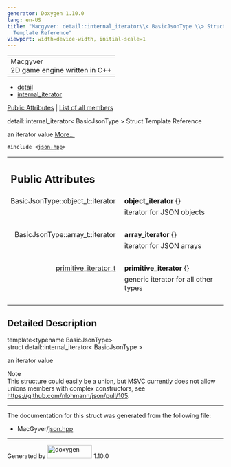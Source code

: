 ```yaml
---
generator: Doxygen 1.10.0
lang: en-US
title: "Macgyver: detail::internal_iterator\\< BasicJsonType \\> Struct
  Template Reference"
viewport: width=device-width, initial-scale=1
---
```


<div id="top">

<div id="titlearea">

<table data-cellspacing="0" data-cellpadding="0">
<colgroup>
<col style="width: 100%" />
</colgroup>
<tbody>
<tr id="projectrow" class="odd">
<td id="projectalign"><div id="projectname">
Macgyver
</div>
<div id="projectbrief">
2D game engine written in C++
</div></td>
</tr>
</tbody>
</table>

</div>

<div id="main-nav">

</div>

<div id="nav-path" class="navpath">

- <a href="namespacedetail.html" class="el">detail</a>
- <a href="structdetail_1_1internal__iterator.html"
  class="el">internal_iterator</a>

</div>

</div>

<div class="header">

<div class="summary">

[Public Attributes](#pub-attribs) \| [List of all
members](structdetail_1_1internal__iterator-members.html)

</div>

<div class="headertitle">

<div class="title">

detail::internal_iterator\< BasicJsonType \> Struct Template Reference

</div>

</div>

</div>

<div class="contents">

an iterator value [More...](#details)

`#include <`<a href="json_8hpp_source.html" class="el"><code>json.hpp</code></a>`>`

<table class="memberdecls">
<colgroup>
<col style="width: 50%" />
<col style="width: 50%" />
</colgroup>
<tbody>
<tr class="odd heading">
<td colspan="2"><h2 id="public-attributes" class="groupheader"><span
id="pub-attribs"></span> Public Attributes</h2></td>
</tr>
<tr id="r_acf787101c4778e750cfdb0f44066a6ef"
class="even memitem:acf787101c4778e750cfdb0f44066a6ef">
<td class="memItemLeft" style="text-align: right;"
data-valign="top"><span id="acf787101c4778e750cfdb0f44066a6ef"></span>
BasicJsonType::object_t::iterator </td>
<td class="memItemRight"
data-valign="bottom"><strong>object_iterator</strong> {}</td>
</tr>
<tr class="odd memdesc:acf787101c4778e750cfdb0f44066a6ef">
<td class="mdescLeft"> </td>
<td class="mdescRight">iterator for JSON objects<br />
</td>
</tr>
<tr class="even separator:acf787101c4778e750cfdb0f44066a6ef">
<td colspan="2" class="memSeparator"> </td>
</tr>
<tr id="r_a2ad2dc9ea8bba2b50811e34f905350bd"
class="odd memitem:a2ad2dc9ea8bba2b50811e34f905350bd">
<td class="memItemLeft" style="text-align: right;"
data-valign="top"><span id="a2ad2dc9ea8bba2b50811e34f905350bd"></span>
BasicJsonType::array_t::iterator </td>
<td class="memItemRight"
data-valign="bottom"><strong>array_iterator</strong> {}</td>
</tr>
<tr class="even memdesc:a2ad2dc9ea8bba2b50811e34f905350bd">
<td class="mdescLeft"> </td>
<td class="mdescRight">iterator for JSON arrays<br />
</td>
</tr>
<tr class="odd separator:a2ad2dc9ea8bba2b50811e34f905350bd">
<td colspan="2" class="memSeparator"> </td>
</tr>
<tr id="r_a8bb8034d2d35fb129e0dd742ce024e44"
class="even memitem:a8bb8034d2d35fb129e0dd742ce024e44">
<td class="memItemLeft" style="text-align: right;"
data-valign="top"><span id="a8bb8034d2d35fb129e0dd742ce024e44"></span>
<a href="classdetail_1_1primitive__iterator__t.html"
class="el">primitive_iterator_t</a> </td>
<td class="memItemRight"
data-valign="bottom"><strong>primitive_iterator</strong> {}</td>
</tr>
<tr class="odd memdesc:a8bb8034d2d35fb129e0dd742ce024e44">
<td class="mdescLeft"> </td>
<td class="mdescRight">generic iterator for all other types<br />
</td>
</tr>
<tr class="even separator:a8bb8034d2d35fb129e0dd742ce024e44">
<td colspan="2" class="memSeparator"> </td>
</tr>
</tbody>
</table>

<span id="details"></span>

## Detailed Description

<div class="textblock">

<div class="compoundTemplParams">

template\<typename BasicJsonType\>  
struct detail::internal_iterator\< BasicJsonType \>

</div>

an iterator value

Note  
This structure could easily be a union, but MSVC currently does not
allow unions members with complex constructors, see
<https://github.com/nlohmann/json/pull/105>.

</div>

------------------------------------------------------------------------

The documentation for this struct was generated from the following file:

- MacGyver/<a href="json_8hpp_source.html" class="el">json.hpp</a>

</div>

------------------------------------------------------------------------

<span class="small">Generated
by [<img src="doxygen.svg" class="footer" width="104" height="31"
alt="doxygen" />](https://www.doxygen.org/index.html) 1.10.0</span>
